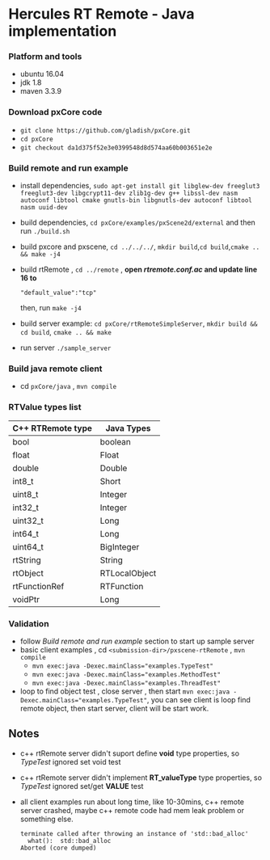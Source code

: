 # Hercules RT Remote - Java implementation

### Platform and tools

- ubuntu 16.04
- jdk 1.8
- maven 3.3.9

### Download pxCore code

-  `git clone https://github.com/gladish/pxCore.git`
- `cd pxCore`
- `git checkout da1d375f52e3e0399548d8d574aa60b003651e2e`



### Build remote and run example

- install dependencies,  `sudo apt-get install git libglew-dev freeglut3 freeglut3-dev libgcrypt11-dev zlib1g-dev g++ libssl-dev nasm autoconf libtool cmake gnutls-bin libgnutls-dev autoconf libtool nasm uuid-dev`

- build dependencies,  `cd pxCore/examples/pxScene2d/external`  and then run `./build.sh`

- build pxcore and pxscene, `cd ../../../`, `mkdir build`,`cd build`,`cmake .. && make -j4`

- build rtRemote , `cd ../remote` , **open *rtremote.conf.ac* and update line 16  to**

  ```
  "default_value":"tcp"
  ```

   then, run `make -j4`

-  build server example: `cd pxCore/rtRemoteSimpleServer`, `mkdir build && cd build`, `cmake .. && make`

- run server `./sample_server`



### Build java remote client

- cd `pxCore/java` , `mvn compile`



### RTValue types list

| C++ RTRemote type | Java Types    |
| ----------------- | ------------- |
| bool              | boolean       |
| float             | Float         |
| double            | Double        |
| int8_t            | Short         |
| uint8_t           | Integer       |
| int32_t           | Integer       |
| uint32_t          | Long          |
| int64_t           | Long          |
| uint64_t          | BigInteger    |
| rtString          | String        |
| rtObject          | RTLocalObject |
| rtFunctionRef     | RTFunction    |
| voidPtr           | Long          |

### Validation

- follow *Build remote and run example* section to start up sample server
- basic client examples , cd `<submission-dir>/pxscene-rtRemote` , `mvn compile`
  - `mvn exec:java -Dexec.mainClass="examples.TypeTest"`
  - `mvn exec:java -Dexec.mainClass="examples.MethodTest"`
  - `mvn exec:java -Dexec.mainClass="examples.ThreadTest"`
- loop to find object test , close server , then start `mvn exec:java -Dexec.mainClass="examples.TypeTest"`, you can see client is loop find remote object, then start server, client will be start work.

## Notes

- c++ rtRemote server didn't suport define **void** type properties, so *TypeTest* ignored set void test

- c++ rtRemote server didn't implement **RT_valueType** type properties, so *TypeTest* ignored set/get **VALUE** test

- all client examples run about long time, like 10-30mins, c++ remote server crashed, maybe c++ remote code had mem leak problem or something else.

  ```
  terminate called after throwing an instance of 'std::bad_alloc'
    what():  std::bad_alloc
  Aborted (core dumped)
  ```

  ​
